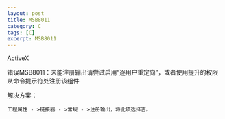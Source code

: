 ```yaml
---
layout: post
title: MSB8011
category: C
tags: [C]
excerpt: MSB8011
---
```


ActiveX

错误MSB8011：未能注册输出请尝试启用“逐用户重定向”，或者使用提升的权限从命令提示符处注册该组件

解决方案：

	工程属性 - >链接器 - >常规 - >注册输出，将此项选择否。
